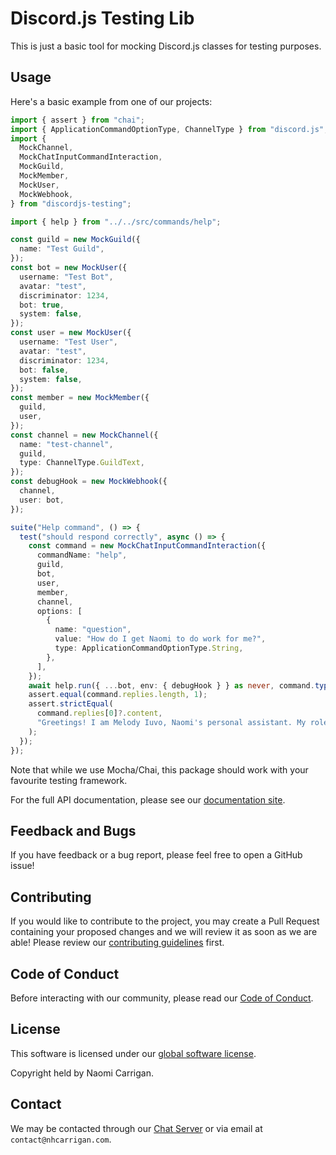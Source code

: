 # Discord.js Testing Lib

This is just a basic tool for mocking Discord.js classes for testing purposes.

## Usage

Here's a basic example from one of our projects:

```ts
import { assert } from "chai";
import { ApplicationCommandOptionType, ChannelType } from "discord.js";
import {
  MockChannel,
  MockChatInputCommandInteraction,
  MockGuild,
  MockMember,
  MockUser,
  MockWebhook,
} from "discordjs-testing";

import { help } from "../../src/commands/help";

const guild = new MockGuild({
  name: "Test Guild",
});
const bot = new MockUser({
  username: "Test Bot",
  avatar: "test",
  discriminator: 1234,
  bot: true,
  system: false,
});
const user = new MockUser({
  username: "Test User",
  avatar: "test",
  discriminator: 1234,
  bot: false,
  system: false,
});
const member = new MockMember({
  guild,
  user,
});
const channel = new MockChannel({
  name: "test-channel",
  guild,
  type: ChannelType.GuildText,
});
const debugHook = new MockWebhook({
  channel,
  user: bot,
});

suite("Help command", () => {
  test("should respond correctly", async () => {
    const command = new MockChatInputCommandInteraction({
      commandName: "help",
      guild,
      bot,
      user,
      member,
      channel,
      options: [
        {
          name: "question",
          value: "How do I get Naomi to do work for me?",
          type: ApplicationCommandOptionType.String,
        },
      ],
    });
    await help.run({ ...bot, env: { debugHook } } as never, command.typeCast());
    assert.equal(command.replies.length, 1);
    assert.strictEqual(
      command.replies[0]?.content,
      "Greetings! I am Melody Iuvo, Naomi's personal assistant. My role here is to provide access to information you might need when finding your way around our community. Use my `/faq` command if you have a question!\n\nI want to ensure you have fun while you are here, so I also manage a few other facets of our group."
    );
  });
});
```

Note that while we use Mocha/Chai, this package should work with your favourite testing framework.

For the full API documentation, please see our [documentation site](https://djs-testing.nhcarrigan.com).

## Feedback and Bugs

If you have feedback or a bug report, please feel free to open a GitHub issue!

## Contributing

If you would like to contribute to the project, you may create a Pull Request containing your proposed changes and we will review it as soon as we are able! Please review our [contributing guidelines](CONTRIBUTING.md) first.

## Code of Conduct

Before interacting with our community, please read our [Code of Conduct](CODE_OF_CONDUCT.md).

## License

This software is licensed under our [global software license](https://docs.nhcarrigan.com/#/license).

Copyright held by Naomi Carrigan.

## Contact

We may be contacted through our [Chat Server](http://chat.nhcarrigan.com) or via email at `contact@nhcarrigan.com`.
